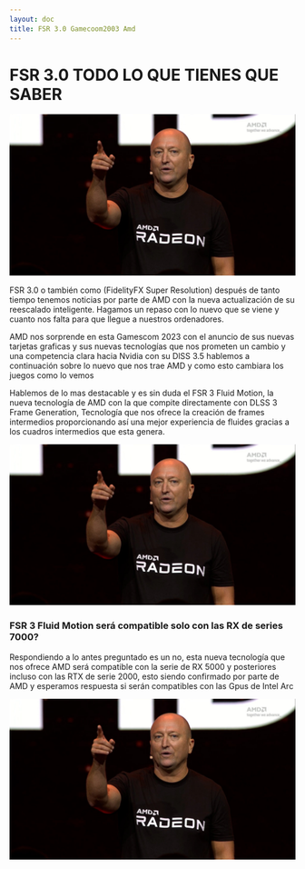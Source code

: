 ```yaml
---
layout: doc
title: FSR 3.0 Gamecoom2003 Amd
---
```


# FSR 3.0 TODO LO QUE TIENES QUE SABER


<img src="/imgPost/fsr3.0_img1.jpg" alt="Presentacion de amd">

FSR 3.0 o también como (FidelityFX Super Resolution) después de tanto tiempo tenemos noticias por parte de AMD con la nueva actualización de su reescalado inteligente. Hagamos un repaso con lo nuevo que se viene y cuanto nos falta para que llegue a nuestros ordenadores. 

AMD nos sorprende en esta Gamescom 2023 con el anuncio de sus nuevas tarjetas graficas y sus nuevas tecnologías que nos prometen un cambio y una competencia clara hacia Nvidia con su DlSS 3.5 hablemos a continuación sobre lo nuevo que nos trae AMD y como esto cambiara los juegos como lo vemos

Hablemos de lo mas destacable y es sin duda el FSR 3 Fluid Motion, la nueva tecnología de AMD con la que compite directamente con DLSS 3 Frame Generation, Tecnología que nos ofrece la creación de frames intermedios proporcionando así una mejor experiencia de fluides gracias a los cuadros intermedios que esta genera.

<img src="/imgPost/fsr3.0_img1.jpg" alt="Presentacion de amd">

### FSR 3 Fluid Motion será compatible solo con las RX de series 7000?

Respondiendo a lo antes preguntado es un no, esta nueva tecnología que nos ofrece AMD será compatible con la serie de RX 5000 y posteriores incluso con las RTX de serie 2000, esto siendo confirmado por parte de AMD y esperamos respuesta si serán compatibles con las Gpus de Intel Arc

<img src="/imgPost/fsr3.0_img1.jpg" alt="Presentacion de amd">